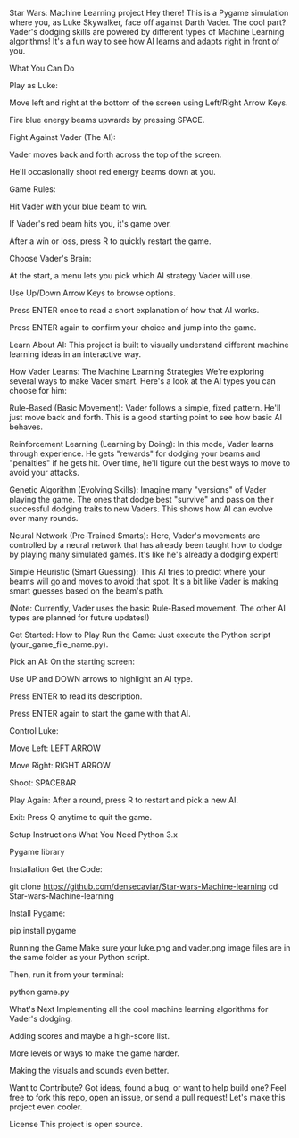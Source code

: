 Star Wars: Machine Learning project
Hey there! This is a Pygame simulation where you, as Luke Skywalker, face off against Darth Vader. The cool part? Vader's dodging skills are powered by different types of Machine Learning algorithms! It's a fun way to see how AI learns and adapts right in front of you.

What You Can Do

Play as Luke:

Move left and right at the bottom of the screen using Left/Right Arrow Keys.

Fire blue energy beams upwards by pressing SPACE.

Fight Against Vader (The AI):

Vader moves back and forth across the top of the screen.

He'll occasionally shoot red energy beams down at you.

Game Rules:

Hit Vader with your blue beam to win.

If Vader's red beam hits you, it's game over.

After a win or loss, press R to quickly restart the game.

Choose Vader's Brain:

At the start, a menu lets you pick which AI strategy Vader will use.

Use Up/Down Arrow Keys to browse options.

Press ENTER once to read a short explanation of how that AI works.

Press ENTER again to confirm your choice and jump into the game.

Learn About AI: This project is built to visually understand different machine learning ideas in an interactive way.

How Vader Learns: The Machine Learning Strategies
We're exploring several ways to make Vader smart. Here's a look at the AI types you can choose for him:

Rule-Based (Basic Movement): Vader follows a simple, fixed pattern. He'll just move back and forth. This is a good starting point to see how basic AI behaves.

Reinforcement Learning (Learning by Doing): In this mode, Vader learns through experience. He gets "rewards" for dodging your beams and "penalties" if he gets hit. Over time, he'll figure out the best ways to move to avoid your attacks.

Genetic Algorithm (Evolving Skills): Imagine many "versions" of Vader playing the game. The ones that dodge best "survive" and pass on their successful dodging traits to new Vaders. This shows how AI can evolve over many rounds.

Neural Network (Pre-Trained Smarts): Here, Vader's movements are controlled by a neural network that has already been taught how to dodge by playing many simulated games. It's like he's already a dodging expert!

Simple Heuristic (Smart Guessing): This AI tries to predict where your beams will go and moves to avoid that spot. It's a bit like Vader is making smart guesses based on the beam's path.

(Note: Currently, Vader uses the basic Rule-Based movement. The other AI types are planned for future updates!)

Get Started: How to Play
Run the Game: Just execute the Python script (your_game_file_name.py).

Pick an AI: On the starting screen:

Use UP and DOWN arrows to highlight an AI type.

Press ENTER to read its description.

Press ENTER again to start the game with that AI.

Control Luke:

Move Left: LEFT ARROW 

Move Right: RIGHT ARROW

Shoot: SPACEBAR

Play Again: After a round, press R to restart and pick a new AI.

Exit: Press Q anytime to quit the game.

Setup Instructions
What You Need
Python 3.x

Pygame library

Installation
Get the Code:

git clone https://github.com/densecaviar/Star-wars-Machine-learning
cd Star-wars-Machine-learning

Install Pygame:

pip install pygame

Running the Game
Make sure your luke.png and vader.png image files are in the same folder as your Python script.

Then, run it from your terminal:

python game.py 

What's Next
Implementing all the cool machine learning algorithms for Vader's dodging.

Adding scores and maybe a high-score list.

More levels or ways to make the game harder.

Making the visuals and sounds even better.

Want to Contribute?
Got ideas, found a bug, or want to help build one? Feel free to fork this repo, open an issue, or send a pull request! Let's make this project even cooler.

License
This project is open source.
